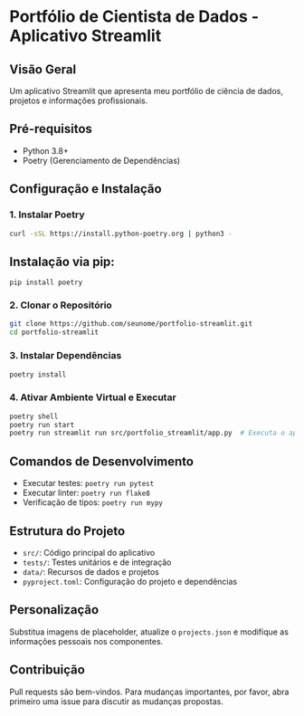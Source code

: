 # Portfólio de Cientista de Dados - Aplicativo Streamlit

## Visão Geral
Um aplicativo Streamlit que apresenta meu portfólio de ciência de dados, projetos e informações profissionais.

## Pré-requisitos
- Python 3.8+
- Poetry (Gerenciamento de Dependências)

## Configuração e Instalação

### 1. Instalar Poetry
```bash
curl -sSL https://install.python-poetry.org | python3 -
```
## Instalação via pip:
```
pip install poetry
```
### 2. Clonar o Repositório
```bash
git clone https://github.com/seunome/portfolio-streamlit.git
cd portfolio-streamlit
```

### 3. Instalar Dependências
```bash
poetry install
```

### 4. Ativar Ambiente Virtual e Executar
```bash
poetry shell
poetry run start
poetry run streamlit run src/portfolio_streamlit/app.py  # Executa o aplicativo Streamlit
```

## Comandos de Desenvolvimento
- Executar testes: `poetry run pytest`
- Executar linter: `poetry run flake8`
- Verificação de tipos: `poetry run mypy`

## Estrutura do Projeto
- `src/`: Código principal do aplicativo
- `tests/`: Testes unitários e de integração
- `data/`: Recursos de dados e projetos
- `pyproject.toml`: Configuração do projeto e dependências

## Personalização
Substitua imagens de placeholder, atualize o `projects.json` e modifique as informações pessoais nos componentes.

## Contribuição
Pull requests são bem-vindos. Para mudanças importantes, por favor, abra primeiro uma issue para discutir as mudanças propostas.
